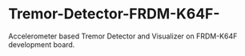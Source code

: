 # Tremor-Detector-FRDM-K64F-
Accelerometer based Tremor Detector and Visualizer on FRDM-K64F development board.
